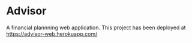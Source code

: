 # Advisor
A financial plannning web application.
This project has been deployed at https://advisor-web.herokuapp.com/
